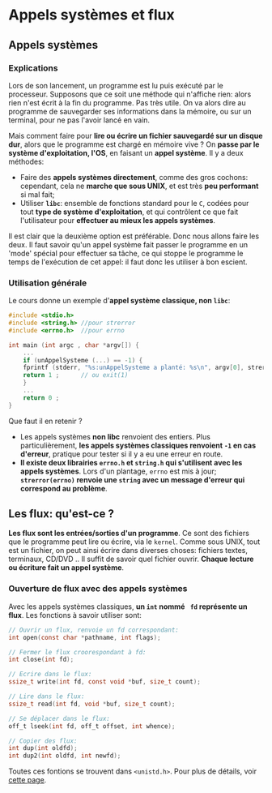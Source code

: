 # Appels systèmes et flux

## Appels systèmes

### Explications

Lors de son lancement, un programme est lu puis exécuté par le processeur. Supposons que ce soit une méthode qui n'affiche rien: alors rien n'est écrit à la fin du programme. Pas très utile. On va alors dire au programme de sauvegarder ses informations dans la mémoire, ou sur un terminal, pour ne pas l'avoir lancé en vain.

Mais comment faire pour __lire ou écrire un fichier sauvegardé sur un disque dur__, alors que le programme est chargé en mémoire vive ? On __passe par le système d'exploitation, l'OS__, en faisant un __appel système__. Il y a deux méthodes:

- Faire des __appels systèmes directement__, comme des gros cochons: cependant, cela ne __marche que sous UNIX__, et est très __peu performant__ si mal fait;
- Utiliser __`libc`__: ensemble de fonctions standard pour le `C`, codées pour tout __type de système d'exploitation__, et qui contrôlent ce que fait l'utilisateur pour __effectuer au mieux les appels systèmes__.

Il est clair que la deuxième option est préférable. Donc nous allons faire les deux. Il faut savoir qu'un appel système fait passer le programme en un 'mode' spécial pour effectuer sa tâche, ce qui stoppe le programme le temps de l'exécution de cet appel: il faut donc les utiliser à bon escient.

### Utilisation générale

Le cours donne un exemple d'__appel système classique, non `libc`__:

```c
#include <stdio.h>
#include <string.h>	//pour strerror
#include <errno.h>	//pour errno

int main (int argc , char *argv[]) {
    ...
    if (unAppelSysteme (...) == -1) {
	fprintf (stderr, "%s:unAppelSysteme a planté: %s\n", argv[0], strerror(errno));
	return 1 ;		// ou exit(1)
    }
    ...
    return 0 ;
}
```

Que faut il en retenir ?

- Les appels systèmes __non libc__ renvoient des entiers. Plus particulièrement, __les appels systèmes classiques renvoient `-1` en cas d'erreur__, pratique pour tester si il y a eu une erreur en route.
- __Il existe deux librairies `errno.h` et `string.h` qui s'utilisent avec les appels systèmes__. Lors d'un plantage, `errno` est mis à jour; __`strerror(errno)` renvoie une `string` avec un message d'erreur qui correspond au problème__.

## Les flux: qu'est-ce ?

__Les flux sont les entrées/sorties d'un programme__. Ce sont des fichiers que le programme peut lire ou écrire, via le `kernel`. Comme sous UNIX, tout est un fichier, on peut ainsi écrire dans diverses choses: fichiers textes, terminaux, CD/DVD .. Il suffit de savoir quel fichier ouvrir. __Chaque lecture ou écriture fait un appel système__.

### Ouverture de flux avec des appels systèmes

Avec les appels systèmes classiques, __un `int` nommé ` fd` représente un flux__. Les fonctions à savoir utiliser sont:

```c
// Ouvrir un flux, renvoie un fd correspondant:
int open(const char *pathname, int flags);

// Fermer le flux croorespondant à fd:
int close(int fd);

// Ecrire dans le flux:
ssize_t write(int fd, const void *buf, size_t count);

// Lire dans le flux:
ssize_t read(int fd, void *buf, size_t count);

// Se déplacer dans le flux:
off_t lseek(int fd, off_t offset, int whence);

// Copier des flux:
int dup(int oldfd);
int dup2(int oldfd, int newfd);
```

Toutes ces fontions se trouvent dans `<unistd.h>`. Pour plus de détails, voir <a href="fonctions.html">cette page</a>.
